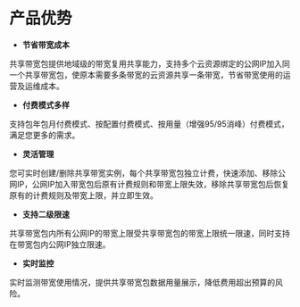 # 产品优势

- **节省带宽成本**

共享带宽包提供地域级的带宽复用共享能力，支持多个云资源绑定的公网IP加入同一个共享带宽包，使原本需要多条带宽的云资源共享一条带宽，节省带宽使用的运营及运维成本。

- **付费模式多样**

支持包年包月付费模式、按配置付费模式、按用量（增强95/95消峰）付费模式，满足您更多的需求。

- **灵活管理**

您可实时创建/删除共享带宽实例，每个共享带宽包独立计费，快速添加、移除公网IP，公网IP加入带宽包后原有计费规则和带宽上限失效，移除共享带宽包后恢复原有的计费规则及带宽上限，并立即生效。

- **支持二级限速**

共享带宽包内所有公网IP的带宽上限受共享带宽包的带宽上限统一限速，同时支持在带宽包内公网IP独立限速。

- **实时监控**

实时监测带宽使用情况，提供共享带宽包数据用量展示，降低费用超出预算的风险。
